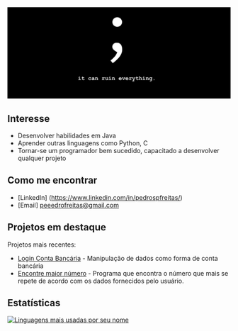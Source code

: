 <img src="https://github.com/FreitassPedro/FreitassPedro/blob/main/background.jpg" alt="Background">

##  Interesse

- Desenvolver habilidades em Java
- Aprender outras linguagens como Python, C
- Tornar-se um programador bem sucedido, capacitado a desenvolver qualquer projeto

## Como me encontrar

- [LinkedIn] (https://www.linkedin.com/in/pedrospfreitas/)
- [Email] peeedrofreitas@gmail.com

##  Projetos em destaque

Projetos mais recentes:

- [Login Conta Bancária](https://github.com/FreitassPedro/FirstBank) - Manipulação de dados como forma de conta bancária
- [Encontre maior número](https://github.com/FreitassPedro/EncontrarMaiorNumero) - Programa que encontra o número que mais se repete de acordo com os dados fornecidos pelo usuário.

##  Estatísticas


[![Linguagens mais usadas por seu nome](https://github-readme-stats.vercel.app/api/top-langs/?username=FreitassPedro&layout=compact)](https://github.com/FreitassPedro)
